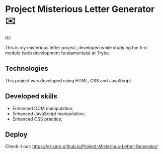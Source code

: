 # Project Misterious Letter Generator :envelope:

Hi!

This is my misterious letter project, developed while studying the first module (web development fundamentals) at Trybe.

## Technologies

This project was developed using HTML, CSS and JavaScript.

## Developed skills

- Enhanced DOM manipulation;
- Enhanced JavaScript manipulation;
- Enhanced CSS practice;

## Deploy

Check it out: https://erikarg.github.io/Project-Misterious-Letter-Generator/
